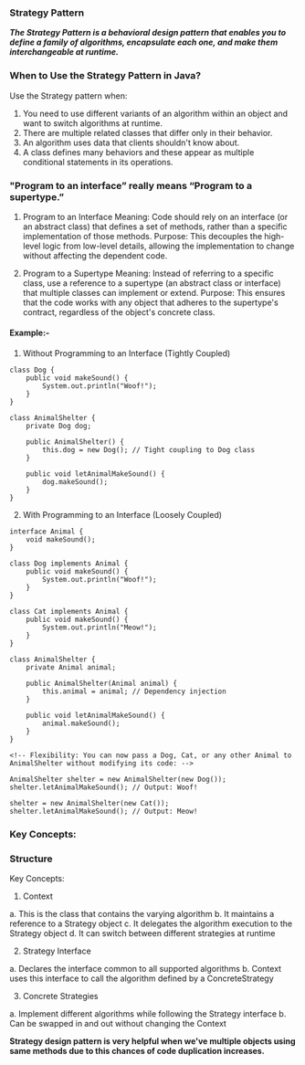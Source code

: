 ### Strategy Pattern
***The Strategy Pattern is a behavioral design pattern that enables you to define a family of algorithms, encapsulate each one, and make them interchangeable at runtime.***

### When to Use the Strategy Pattern in Java?
Use the Strategy pattern when:

1. You need to use different variants of an algorithm within an object and want to switch algorithms at runtime.
2. There are multiple related classes that differ only in their behavior.
3. An algorithm uses data that clients shouldn't know about.
4. A class defines many behaviors and these appear as multiple conditional statements in its operations.

### "Program to an interface” really means “Program to a supertype.”
1. Program to an Interface
Meaning: Code should rely on an interface (or an abstract class) that defines a set of methods, rather than a specific implementation of those methods.
Purpose: This decouples the high-level logic from low-level details, allowing the implementation to change without affecting the dependent code.

2. Program to a Supertype
Meaning: Instead of referring to a specific class, use a reference to a supertype (an abstract class or interface) that multiple classes can implement or extend.
Purpose: This ensures that the code works with any object that adheres to the supertype's contract, regardless of the object's concrete class.

#### Example:- 

1. Without Programming to an Interface (Tightly Coupled)

```
class Dog {
    public void makeSound() {
        System.out.println("Woof!");
    }
}

class AnimalShelter {
    private Dog dog;

    public AnimalShelter() {
        this.dog = new Dog(); // Tight coupling to Dog class
    }

    public void letAnimalMakeSound() {
        dog.makeSound();
    }
}
```

<!-- Problem: The AnimalShelter class is tightly coupled to the Dog class. If you want to introduce a Cat, you would need to modify AnimalShelter. -->


2. With Programming to an Interface (Loosely Coupled)

```
interface Animal {
    void makeSound();
}

class Dog implements Animal {
    public void makeSound() {
        System.out.println("Woof!");
    }
}

class Cat implements Animal {
    public void makeSound() {
        System.out.println("Meow!");
    }
}

class AnimalShelter {
    private Animal animal;

    public AnimalShelter(Animal animal) {
        this.animal = animal; // Dependency injection
    }

    public void letAnimalMakeSound() {
        animal.makeSound();
    }
}

<!-- Flexibility: You can now pass a Dog, Cat, or any other Animal to AnimalShelter without modifying its code: -->

AnimalShelter shelter = new AnimalShelter(new Dog());
shelter.letAnimalMakeSound(); // Output: Woof!

shelter = new AnimalShelter(new Cat());
shelter.letAnimalMakeSound(); // Output: Meow!
```

### Key Concepts:


### Structure
Key Concepts:

1. Context

a. This is the class that contains the varying algorithm
b. It maintains a reference to a Strategy object
c. It delegates the algorithm execution to the Strategy object
d. It can switch between different strategies at runtime


2. Strategy Interface

a. Declares the interface common to all supported algorithms
b. Context uses this interface to call the algorithm defined by a ConcreteStrategy


3. Concrete Strategies

a. Implement different algorithms while following the Strategy interface
b. Can be swapped in and out without changing the Context


**Strategy design pattern is very helpful when we've multiple objects using same methods due to this chances of code duplication increases.**